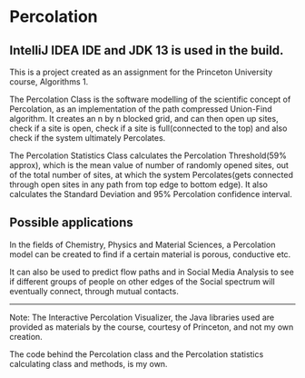 # Percolation
IntelliJ IDEA IDE and JDK 13 is used in the build.
--

This is a project created as an assignment for the Princeton University course, Algorithms 1. 

The Percolation Class is the software modelling of the scientific concept of Percolation, as an implementation of the path compressed Union-Find algorithm. It creates an n by n blocked grid, and can then open up sites, check if a site is open, check if a site is full(connected to the top) and also check if the system ultimately Percolates.

The Percolation Statistics Class calculates the Percolation Threshold(59% approx), which is the mean value of number of randomly opened sites, out of the total number of sites, at which the system Percolates(gets connected through open sites in any path from top edge to bottom edge). It also calculates the Standard Deviation and 95% Percolation confidence interval.

Possible applications
--
In the fields of Chemistry, Physics and Material Sciences, a Percolation model can be created to find if a certain material is porous, conductive etc. 

It can also be used to predict flow paths and in Social Media Analysis to see if different groups of people on other edges of the Social spectrum will eventually connect, through mutual contacts.

---

Note: The Interactive Percolation Visualizer, the Java libraries used are provided as materials by the course, courtesy of Princeton, and not my own creation. 

The code behind the Percolation class and the Percolation statistics calculating class and methods, is my own.
